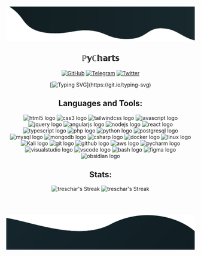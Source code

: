 ![alt text](./images/topimage.svg)

 <h2 align="center">ℙ𝕪ℂ𝕙𝕒𝕣𝕥𝕤</h2>

<p align="center">
	<a href="https://github.com/treschar"><img src="https://img.icons8.com/bubbles/50/000000/github.png" alt="GitHub"/></a>
	<a href="https://t.me/chartgrow/"><img src="https://img.icons8.com/?size=50&id=jZ1z64hEYYLW&format=png" alt="Telegram"/></a>
	<a href="https://www.x.com/pycharts/"><img src="https://img.icons8.com/bubbles/50/000000/x.png" alt="Twitter"/></a>
</p>

<div align="center">
  
[![Typing SVG](https://readme-typing-svg.demolab.com?font=Fira+Code&size=16&pause=1000&color=ffffff&width=220&lines=You+can+just+do+things.)](https://git.io/typing-svg)

</div>

<h2 align="center">
Languages and Tools:
</h2>

<div align="center">
  <img src="https://skillicons.dev/icons?i=html"  alt="html5 logo" />
  <img src="https://skillicons.dev/icons?i=css"  alt="css3 logo" />
  <img src="https://skillicons.dev/icons?i=tailwind"  alt="tailwindcss logo"  />
  <img src="https://skillicons.dev/icons?i=js"  alt="javascript logo" />
  <img src="https://skillicons.dev/icons?i=jquery"  alt="jquery logo" />
  <img src="https://skillicons.dev/icons?i=angular"  alt="angularjs logo" />
  <img src="https://skillicons.dev/icons?i=nodejs"  alt="nodejs logo" />
  <img src="https://skillicons.dev/icons?i=react"  alt="react logo" />
  <img src="https://skillicons.dev/icons?i=typescript"  alt="typescript logo" />
  <img src="https://skillicons.dev/icons?i=php"  alt="php logo" />
  <img src="https://skillicons.dev/icons?i=python"  alt="python logo" />
  <img src="https://skillicons.dev/icons?i=postgresql"  alt="postgresql logo" />
  <img src="https://skillicons.dev/icons?i=mysql"  alt="mysql logo" />
  <img src="https://skillicons.dev/icons?i=mongodb"  alt="mongodb logo" />
  <img src="https://skillicons.dev/icons?i=cs"  alt="csharp logo" />
  <img src="https://skillicons.dev/icons?i=docker"  alt="docker logo" />
  <img src="https://skillicons.dev/icons?i=linux"  alt="linux logo" />
  <img src="https://skillicons.dev/icons?i=kali"  alt="Kali logo" />
  <img src="https://skillicons.dev/icons?i=git"  alt="git logo" />
  <img src="https://skillicons.dev/icons?i=github"  alt="github logo" />
  <img src="https://skillicons.dev/icons?i=aws"  alt="aws logo" />
  <img src="https://skillicons.dev/icons?i=pycharm"  alt="pycharm logo" />
  <img src="https://skillicons.dev/icons?i=visualstudio"  alt="visualstudio logo" />
  <img src="https://skillicons.dev/icons?i=vscode"  alt="vscode logo" />
  <img src="https://skillicons.dev/icons?i=bash"  alt="bash logo"  />
  <img src="https://skillicons.dev/icons?i=figma"  alt="figma logo" />
  <img src="https://skillicons.dev/icons?i=obsidian"  alt="obsidian logo" />
</div>

<h2 align="center">
Stats:
</h2>

<div align="center">
<img width=433 src="https://github-readme-streak-stats.herokuapp.com/?user=treschar&theme=dark&hide_border=false" alt="treschar's Streak"/>
<img width=409 src="https://github-readme-stats.vercel.app/api?username=treschar&show_icons=true&theme=dark" alt="treschar's Streak"/>
</div>

<br/><br/>

![alt text](./images/bottom.svg)
